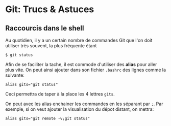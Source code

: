 # Git: Trucs & Astuces

## Raccourcis dans le shell

Au quotidien, il y a un certain nombre de commandes Git que l'on doit utiliser très souvent, la plus fréquente étant
```
$ git status
```

Afin de se faciliter la tache, il est commode d'utiliser des **alias** pour aller plus vite.
On peut ainsi ajouter dans son fichier `.bashrc` des lignes comme la suivante:
```
alias gits="git status"
```
Ceci permettra de taper à la place les 4 lettres `gits`.

On peut avec les alias enchainer les commandes en les séparant par `;`.
Par exemple, si on veut ajouter la visualisation du dépot distant, on mettra:
```
alias gits="git remote -v;git status"
```



